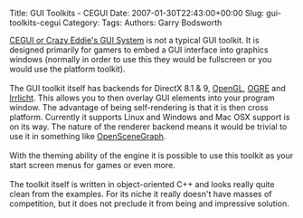 Title: GUI Toolkits - CEGUI
Date: 2007-01-30T22:43:00+00:00
Slug: gui-toolkits-cegui
Category: 
Tags: 
Authors: Garry Bodsworth

<a href="http://www.cegui.org.uk">CEGUI or Crazy Eddie's GUI System</a> is not a typical GUI toolkit.  It is designed primarily for gamers to embed a GUI interface into graphics windows (normally in order to use this they would be fullscreen or you would use the platform toolkit).<br /><br />The GUI toolkit itself has backends for DirectX 8.1 & 9, <a href="http://www.opengl.org">OpenGL</a>, <a href="http://www.ogre3d.org/">OGRE</a> and <a href="http://irrlicht.sourceforge.net/">Irrlicht</a>.  This allows you to then overlay GUI elements into your program window.  The advantage of being self-rendering is that it is then cross platform.  Currently it supports Linux and Windows and Mac OSX support is on its way.  The nature of the renderer backend means it would be trivial to use it in something like <a href="http://www.openscenegraph.org">OpenSceneGraph</a>.<br /><br />With the theming ability of the engine it is possible to use this toolkit as your start screen menus for games or even more.<br /><br />The toolkit itself is written in object-oriented C++ and looks really quite clean from the examples.  For its niche it really doesn't have masses of competition, but it does not preclude it from being and impressive solution.